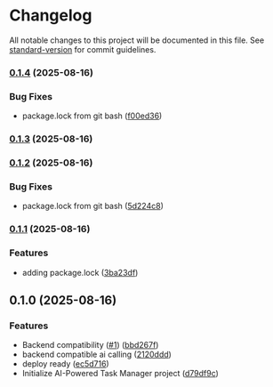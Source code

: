 # Changelog

All notable changes to this project will be documented in this file. See [standard-version](https://github.com/conventional-changelog/standard-version) for commit guidelines.

### [0.1.4](https://github.com/hdfiresky/Problembuddy-deploy/compare/v0.1.3...v0.1.4) (2025-08-16)


### Bug Fixes

* package.lock from git bash ([f00ed36](https://github.com/hdfiresky/Problembuddy-deploy/commit/f00ed3623b5661627ead20ff2abba37df5d0a3d6))

### [0.1.3](https://github.com/hdfiresky/Problembuddy-deploy/compare/v0.1.2...v0.1.3) (2025-08-16)

### [0.1.2](https://github.com/hdfiresky/Problembuddy-deploy/compare/v0.1.1...v0.1.2) (2025-08-16)


### Bug Fixes

* package.lock from git bash ([5d224c8](https://github.com/hdfiresky/Problembuddy-deploy/commit/5d224c835414cef2ff0737533b3c3ac250ca69a6))

### [0.1.1](https://github.com/hdfiresky/Problembuddy-deploy/compare/v0.1.0...v0.1.1) (2025-08-16)


### Features

* adding package.lock ([3ba23df](https://github.com/hdfiresky/Problembuddy-deploy/commit/3ba23df67c130ca246902e14a18c10d2ce43a2bb))

## 0.1.0 (2025-08-16)


### Features

* Backend compatibility ([#1](https://github.com/hdfiresky/Problembuddy-deploy/issues/1)) ([bbd267f](https://github.com/hdfiresky/Problembuddy-deploy/commit/bbd267f0e2e6c5e4fa18d95873fcb1fbec067031))
* backend compatible ai calling ([2120ddd](https://github.com/hdfiresky/Problembuddy-deploy/commit/2120ddda3be3dce9c0319f689e1bc756a469b010))
* deploy ready ([ec5d716](https://github.com/hdfiresky/Problembuddy-deploy/commit/ec5d716048396a2dee1a58b0166a76433d03a1af))
* Initialize AI-Powered Task Manager project ([d79df9c](https://github.com/hdfiresky/Problembuddy-deploy/commit/d79df9c112f5d0cf03ef8e6130cc2a3a8ba3ba71))
